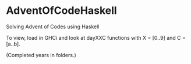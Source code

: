 # AdventOfCodeHaskell
Solving Advent of Codes using Haskell

To view, load in GHCi and look at dayXXC functions with X = [0..9] and C = [a..b].

(Completed years in folders.)
